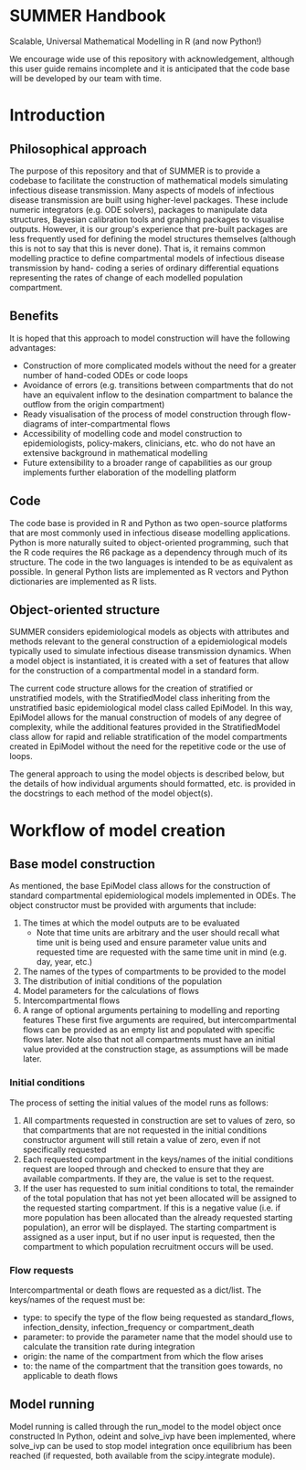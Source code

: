 # SUMMER Handbook
Scalable, Universal Mathematical Modelling in R (and now Python!)

We encourage wide use of this repository with acknowledgement, although this user guide remains incomplete and it is
anticipated that the code base will be developed by our team with time.

# Introduction

## Philosophical approach
The purpose of this repository and that of SUMMER is to provide a codebase to facilitate the construction of
mathematical models simulating infectious disease transmission.
Many aspects of models of infectious disease transmission are built using higher-level packages.
These include numeric integrators (e.g. ODE solvers), packages to manipulate data structures, Bayesian calibration tools
and graphing packages to visualise outputs.
However, it is our group's experience that pre-built packages are less frequently used for defining the model structures
themselves (although this is not to say that this is never done).
That is, it remains common modelling practice to define compartmental models of infectious disease transmission by hand-
coding a series of ordinary differential equations representing the rates of change of each modelled population
compartment.

## Benefits
It is hoped that this approach to model construction will have the following advantages:
* Construction of more complicated models without the need for a greater number of hand-coded ODEs or code loops
* Avoidance of errors (e.g. transitions between compartments that do not have an equivalent inflow to the desination
compartment to balance the outflow from the origin compartment)
* Ready visualisation of the process of model construction through flow-diagrams of inter-compartmental flows
* Accessibility of modelling code and model construction to epidemiologists, policy-makers, clinicians, etc. who do not
have an extensive background in mathematical modelling
* Future extensibility to a broader range of capabilities as our group implements further elaboration of the modelling
platform

## Code
The code base is provided in R and Python as two open-source platforms that are most commonly used in infectious disease
modelling applications. Python is more naturally suited to object-oriented programming, such that the R code requires
the R6 package as a dependency through much of its structure. The code in the two languages is intended to be as
equivalent as possible. In general Python lists are implemented as R vectors and Python dictionaries are implemented as
R lists.

## Object-oriented structure
SUMMER considers epidemiological models as objects with attributes and methods relevant to the general construction of
a epidemiological models typically used to simulate infectious disease transmission dynamics. When a model object is
instantiated, it is created with a set of features that allow for the construction of a compartmental model in a
standard form.

The current code structure allows for the creation of stratified or unstratified models, with the StratifiedModel class
inheriting from the unstratified basic epidemiological model class called EpiModel. In this way, EpiModel allows for the
manual construction of models of any degree of complexity, while the additional features provided in the StratifiedModel
class allow for rapid and reliable stratification of the model compartments created in EpiModel without the need for the
repetitive code or the use of loops.

The general approach to using the model objects is described below, but the details of how individual arguments should
formatted, etc. is provided in the docstrings to each method of the model object(s).

# Workflow of model creation
## Base model construction
As mentioned, the base EpiModel class allows for the construction of standard compartmental epidemiological models
implemented in ODEs. The object constructor must be provided with arguments that include:
1. The times at which the model outputs are to be evaluated
    * Note that time units are arbitrary and the user should recall what time unit is being used and ensure parameter
    value units and requested time are requested with the same time unit in mind (e.g. day, year, etc.)
2. The names of the types of compartments to be provided to the model
3. The distribution of initial conditions of the population
4. Model parameters for the calculations of flows
5. Intercompartmental flows
6. A range of optional arguments pertaining to modelling and reporting features
These first five arguments are required, but intercompartmental flows can be provided as an empty list and populated
with specific flows later. Note also that not all compartments must have an initial value provided at the construction
stage, as assumptions will be made later.

### Initial conditions
The process of setting the initial values of the model runs as follows:
1. All compartments requested in construction are set to values of zero, so that compartments that are not requested in
the initial conditions constructor argument will still retain a value of zero, even if not specifically requested
2. Each requested compartment in the keys/names of the initial conditions request are looped through and checked to
ensure that they are available compartments. If they are, the value is set to the request.
3. If the user has requested to sum initial conditions to total, the remainder of the total population that has not yet
been allocated will be assigned to the requested starting compartment. If this is a negative value (i.e. if more
population has been allocated than the already requested starting population), an error will be displayed. The starting
compartment is assigned as a user input, but if no user input is requested, then the compartment to which population
recruitment occurs will be used.

### Flow requests
Intercompartmental or death flows are requested as a dict/list. The keys/names of the request must be:
* type: to specify the type of the flow being requested as standard_flows, infection_density, infection_frequency or
compartment_death
* parameter: to provide the parameter name that the model should use to calculate the transition rate during integration
* origin: the name of the compartment from which the flow arises
* to: the name of the compartment that the transition goes towards, no applicable to death flows

## Model running
Model running is called through the run_model to the model object once constructed
In Python, odeint and solve_ivp have been implemented, where solve_ivp can be used to stop model integration once
equilibrium has been reached (if requested, both available from the scipy.integrate module).
